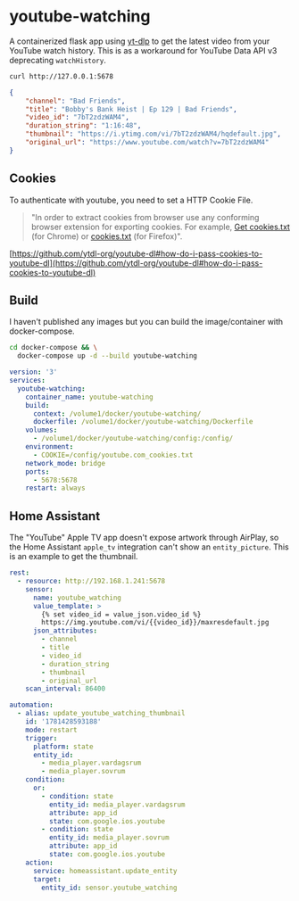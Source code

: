 # youtube-watching

A containerized flask app using [yt-dlp](https://github.com/yt-dlp/yt-dlp) to get the latest video from your YouTube watch history. This is as a workaround for YouTube Data API v3 deprecating `watchHistory`.

```bash
curl http://127.0.0.1:5678
```

```json
{
    "channel": "Bad Friends",
    "title": "Bobby's Bank Heist | Ep 129 | Bad Friends",
    "video_id": "7bT2zdzWAM4",
    "duration_string": "1:16:48",
    "thumbnail": "https://i.ytimg.com/vi/7bT2zdzWAM4/hqdefault.jpg",
    "original_url": "https://www.youtube.com/watch?v=7bT2zdzWAM4"
}
```

## Cookies

To authenticate with youtube, you need to set a HTTP Cookie File.

> "In order to extract cookies from browser use any conforming browser extension for exporting cookies. For example, [Get cookies.txt](https://chrome.google.com/webstore/detail/get-cookiestxt/bgaddhkoddajcdgocldbbfleckgcbcid/) (for Chrome) or [cookies.txt](https://addons.mozilla.org/en-US/firefox/addon/cookies-txt/) (for Firefox)".

[https://github.com/ytdl-org/youtube-dl#how-do-i-pass-cookies-to-youtube-dl](https://github.com/ytdl-org/youtube-dl#how-do-i-pass-cookies-to-youtube-dl)

## Build

I haven't published any images but you can build the image/container with docker-compose.

```bash
cd docker-compose && \
  docker-compose up -d --build youtube-watching
```

```yaml
version: '3'
services:
  youtube-watching:
    container_name: youtube-watching
    build:
      context: /volume1/docker/youtube-watching/
      dockerfile: /volume1/docker/youtube-watching/Dockerfile
    volumes:
      - /volume1/docker/youtube-watching/config:/config/
    environment:
      - COOKIE=/config/youtube.com_cookies.txt
    network_mode: bridge
    ports:
      - 5678:5678
    restart: always
```

## Home Assistant

The "YouTube" Apple TV app doesn't expose artwork through AirPlay, so the Home Assistant `apple_tv` integration can't show an `entity_picture`. This is an example to get the thumbnail.

```yaml
rest:
  - resource: http://192.168.1.241:5678
    sensor:
      name: youtube_watching
      value_template: >
        {% set video_id = value_json.video_id %}
        https://img.youtube.com/vi/{{video_id}}/maxresdefault.jpg
      json_attributes:
        - channel
        - title
        - video_id
        - duration_string
        - thumbnail
        - original_url
    scan_interval: 86400

automation:
  - alias: update_youtube_watching_thumbnail
    id: '1781428593188'
    mode: restart
    trigger:
      platform: state
      entity_id:
        - media_player.vardagsrum
        - media_player.sovrum
    condition:
      or:
        - condition: state
          entity_id: media_player.vardagsrum
          attribute: app_id
          state: com.google.ios.youtube
        - condition: state
          entity_id: media_player.sovrum
          attribute: app_id
          state: com.google.ios.youtube
    action:
      service: homeassistant.update_entity
      target:
        entity_id: sensor.youtube_watching
```
